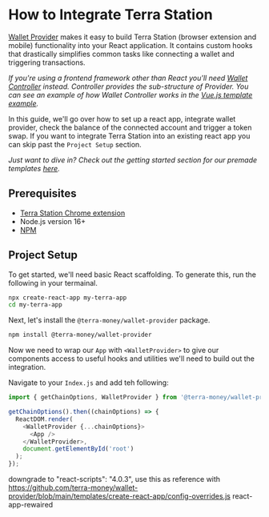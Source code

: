 # How to Integrate Terra Station

[Wallet Provider](https://github.com/terra-money/wallet-provider) makes it easy to build Terra Station (browser extension and mobile) functionality into your React application. It contains custom hooks that drastically simplifies common tasks like connecting a wallet and triggering transactions. 

*If you're using a frontend framework other than React you'll need [Wallet Controller](https://www.npmjs.com/package/@terra-money/wallet-controller) instead. Controller provides the sub-structure of Provider. You can see an example of how Wallet Controller works in the [Vue.js template example](https://githubbox.com/terra-money/wallet-provider/tree/main/templates/vue).* 

In this guide, we'll go over how to set up a react app, integrate wallet provider, check the balance of the connected account and trigger a token swap. If you want to integrate Terra Station into an existing react app you can skip past the `Project Setup` section. 

*Just want to dive in? Check out the getting started section for our premade templates [here](https://github.com/terra-money/wallet-provider/).*
 

## Prerequisites

- [Terra Station Chrome extension](../../learn/terra-station/download/terra-station-extension.md)
- Node.js version 16+
- [NPM](https://www.npmjs.com/)

## Project Setup

To get started, we'll need basic React scaffolding. To generate this, run the following in your termainal.
```sh
npx create-react-app my-terra-app
cd my-terra-app
```

Next, let's install the `@terra-money/wallet-provider` package. 

```sh
npm install @terra-money/wallet-provider
```
Now we need to wrap our `App` with `<WalletProvider>` to give our components access to useful hooks and utilities we'll need to build out the integration. 

Navigate to your `Index.js` and add teh following:

```js
import { getChainOptions, WalletProvider } from '@terra-money/wallet-provider';

getChainOptions().then((chainOptions) => {
  ReactDOM.render(
    <WalletProvider {...chainOptions}>
      <App />
    </WalletProvider>,
    document.getElementById('root')
  );
});
```


downgrade to 
    "react-scripts": "4.0.3",
 use this as reference with https://github.com/terra-money/wallet-provider/blob/main/templates/create-react-app/config-overrides.js
 react-app-rewaired





